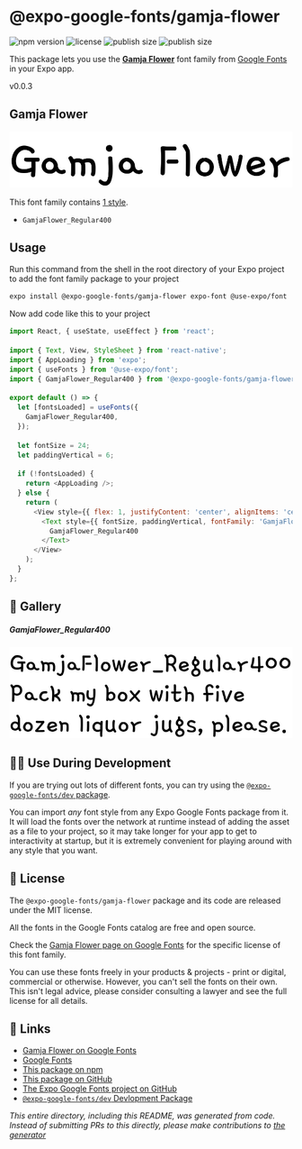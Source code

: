 # @expo-google-fonts/gamja-flower

![npm version](https://flat.badgen.net/npm/v/@expo-google-fonts/gamja-flower)
![license](https://flat.badgen.net/github/license/expo/google-fonts)
![publish size](https://flat.badgen.net/packagephobia/install/@expo-google-fonts/gamja-flower)
![publish size](https://flat.badgen.net/packagephobia/publish/@expo-google-fonts/gamja-flower)

This package lets you use the [**Gamja Flower**](https://fonts.google.com/specimen/Gamja+Flower) font family from [Google Fonts](https://fonts.google.com/) in your Expo app.

v0.0.3

## Gamja Flower

![Gamja Flower](./font-family.png)

This font family contains [1 style](#-gallery).

- `GamjaFlower_Regular400`

## Usage

Run this command from the shell in the root directory of your Expo project to add the font family package to your project
```sh
expo install @expo-google-fonts/gamja-flower expo-font @use-expo/font
```

Now add code like this to your project
```js
import React, { useState, useEffect } from 'react';

import { Text, View, StyleSheet } from 'react-native';
import { AppLoading } from 'expo';
import { useFonts } from '@use-expo/font';
import { GamjaFlower_Regular400 } from '@expo-google-fonts/gamja-flower';

export default () => {
  let [fontsLoaded] = useFonts({
    GamjaFlower_Regular400,
  });

  let fontSize = 24;
  let paddingVertical = 6;

  if (!fontsLoaded) {
    return <AppLoading />;
  } else {
    return (
      <View style={{ flex: 1, justifyContent: 'center', alignItems: 'center' }}>
        <Text style={{ fontSize, paddingVertical, fontFamily: 'GamjaFlower_Regular400' }}>
          GamjaFlower_Regular400
        </Text>
      </View>
    );
  }
};

```

## 🔡 Gallery

##### GamjaFlower_Regular400
![GamjaFlower_Regular400](./e1315b2ce49da4d60b566f31827736a5b33670f46d95c26c4df7a7608f8634ea.ttf.png)


## 👩‍💻 Use During Development

If you are trying out lots of different fonts, you can try using the [`@expo-google-fonts/dev` package](https://github.com/expo/google-fonts/tree/master/font-packages/dev#readme).

You can import *any* font style from any Expo Google Fonts package from it. It will load the fonts
over the network at runtime instead of adding the asset as a file to your project, so it may take longer
for your app to get to interactivity at startup, but it is extremely convenient
for playing around with any style that you want.

## 📖 License

The `@expo-google-fonts/gamja-flower` package and its code are released under the MIT license.

All the fonts in the Google Fonts catalog are free and open source.

Check the [Gamja Flower page on Google Fonts](https://fonts.google.com/specimen/Gamja+Flower) for the specific license of this font family.

You can use these fonts freely in your products & projects - print or digital, commercial or otherwise. However, you can't sell the fonts on their own. This isn't legal advice, please consider consulting a lawyer and see the full license for all details.

## 🔗 Links

- [Gamja Flower on Google Fonts](https://fonts.google.com/specimen/Gamja+Flower)
- [Google Fonts](https://fonts.google.com/)
- [This package on npm](https://www.npmjs.com/package/@expo-google-fonts/gamja-flower)
- [This package on GitHub](https://github.com/expo/google-fonts/tree/master/font-packages/gamja-flower)
- [The Expo Google Fonts project on GitHub](https://github.com/expo/google-fonts)
- [`@expo-google-fonts/dev` Devlopment Package](https://github.com/expo/google-fonts/tree/master/font-packages/dev)


*This entire directory, including this README, was generated from code. Instead of submitting PRs to this directly, please make contributions to [the generator](https://github.com/expo/google-fonts/tree/master/packages/generator)*
